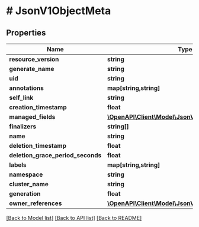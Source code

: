 # # JsonV1ObjectMeta

## Properties

Name | Type | Description | Notes
------------ | ------------- | ------------- | -------------
**resource_version** | **string** |  | [optional]
**generate_name** | **string** |  | [optional]
**uid** | **string** |  | [optional]
**annotations** | **map[string,string]** |  | [optional]
**self_link** | **string** |  | [optional]
**creation_timestamp** | **float** |  | [optional]
**managed_fields** | [**\OpenAPI\Client\Model\JsonV1ManagedFieldsEntry[]**](JsonV1ManagedFieldsEntry.md) |  | [optional]
**finalizers** | **string[]** |  | [optional]
**name** | **string** |  | [optional]
**deletion_timestamp** | **float** |  | [optional]
**deletion_grace_period_seconds** | **float** |  | [optional]
**labels** | **map[string,string]** |  | [optional]
**namespace** | **string** |  | [optional]
**cluster_name** | **string** |  | [optional]
**generation** | **float** |  | [optional]
**owner_references** | [**\OpenAPI\Client\Model\JsonV1OwnerReference[]**](JsonV1OwnerReference.md) |  | [optional]

[[Back to Model list]](../../README.md#models) [[Back to API list]](../../README.md#endpoints) [[Back to README]](../../README.md)
